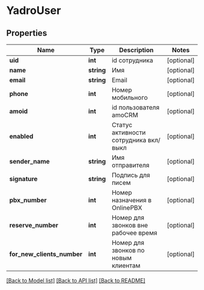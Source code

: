 # YadroUser

## Properties
Name | Type | Description | Notes
------------ | ------------- | ------------- | -------------
**uid** | **int** | id сотрудника | [optional] 
**name** | **string** | Имя | [optional] 
**email** | **string** | Email | [optional] 
**phone** | **int** | Номер мобильного | [optional] 
**amoid** | **int** | id пользователя amoCRM | [optional] 
**enabled** | **int** | Статус активности сотрудника вкл/выкл | [optional] 
**sender_name** | **string** | Имя отправителя | [optional] 
**signature** | **string** | Подпись для писем | [optional] 
**pbx_number** | **int** | Номер назначения в OnlinePBX | [optional] 
**reserve_number** | **int** | Номер для звонков вне рабочее время | [optional] 
**for_new_clients_number** | **int** | Номер для звонков по новым клиентам | [optional] 

[[Back to Model list]](../README.md#documentation-for-models) [[Back to API list]](../README.md#documentation-for-api-endpoints) [[Back to README]](../README.md)


